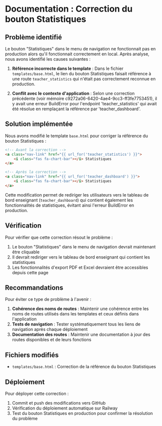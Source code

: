 # Documentation : Correction du bouton Statistiques

## Problème identifié

Le bouton "Statistiques" dans le menu de navigation ne fonctionnait pas en production alors qu'il fonctionnait correctement en local. Après analyse, nous avons identifié les causes suivantes :

1. **Référence incorrecte dans le template** : Dans le fichier `templates/base.html`, le lien du bouton Statistiques faisait référence à une route `teacher_statistics` qui n'était pas correctement reconnue en production.

2. **Conflit avec le contexte d'application** : Selon une correction précédente (voir mémoire c9272a06-6420-4ae4-9cc3-ff3fe7753451), il y avait une erreur BuildError pour l'endpoint 'teacher_statistics' qui avait été résolue en remplaçant la référence par 'teacher_dashboard'.

## Solution implémentée

Nous avons modifié le template `base.html` pour corriger la référence du bouton Statistiques :

```html
<!-- Avant la correction -->
<a class="nav-link" href="{{ url_for('teacher_statistics') }}">
    <i class="fas fa-chart-bar"></i> Statistiques
</a>

<!-- Après la correction -->
<a class="nav-link" href="{{ url_for('teacher_dashboard') }}">
    <i class="fas fa-chart-bar"></i> Statistiques
</a>
```

Cette modification permet de rediriger les utilisateurs vers le tableau de bord enseignant (`teacher_dashboard`) qui contient également les fonctionnalités de statistiques, évitant ainsi l'erreur BuildError en production.

## Vérification

Pour vérifier que cette correction résout le problème :

1. Le bouton "Statistiques" dans le menu de navigation devrait maintenant être cliquable
2. Il devrait rediriger vers le tableau de bord enseignant qui contient les statistiques
3. Les fonctionnalités d'export PDF et Excel devraient être accessibles depuis cette page

## Recommandations

Pour éviter ce type de problème à l'avenir :

1. **Cohérence des noms de routes** : Maintenir une cohérence entre les noms de routes utilisés dans les templates et ceux définis dans l'application
2. **Tests de navigation** : Tester systématiquement tous les liens de navigation après chaque déploiement
3. **Documentation des routes** : Maintenir une documentation à jour des routes disponibles et de leurs fonctions

## Fichiers modifiés

- `templates/base.html` : Correction de la référence du bouton Statistiques

## Déploiement

Pour déployer cette correction :

1. Commit et push des modifications vers GitHub
2. Vérification du déploiement automatique sur Railway
3. Test du bouton Statistiques en production pour confirmer la résolution du problème
